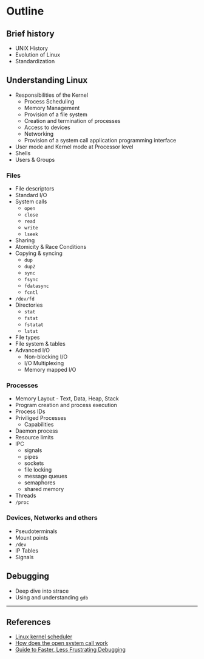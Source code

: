 # Outline

## Brief history

* UNIX History
* Evolution of Linux
* Standardization

## Understanding Linux

* Responsibilities of the Kernel
  * Process Scheduling
  * Memory Management
  * Provision of a file system
  * Creation and termination of processes
  * Access to devices
  * Networking
  * Provision of a system call application programming interface
* User mode and Kernel mode at Processor level
* Shells
* Users & Groups

### Files

* File descriptors
* Standard I/O
* System calls
  * `open`
  * `close`
  * `read`
  * `write`
  * `lseek`
* Sharing
* Atomicity & Race Conditions
* Copying & syncing
  * `dup`
  * `dup2`
  * `sync`
  * `fsync`
  * `fdatasync`
  * `fcntl`
* `/dev/fd`
* Directories
  * `stat`
  * `fstat`
  * `fstatat`
  * `lstat`
* File types
* File system & tables
* Advanced I/O
  * Non-blocking I/O
  * I/O Multiplexing
  * Memory mapped I/O

### Processes

* Memory Layout - Text, Data, Heap, Stack
* Program creation and process execution
* Process IDs
* Priviliged Processes
  * Capabilities
* Daemon process
* Resource limits
* IPC
  * signals
  * pipes
  * sockets
  * file locking
  * message queues
  * semaphores
  * shared memory
* Threads
* `/proc`

### Devices, Networks and others

* Pseudoterminals
* Mount points
* `/dev`
* IP Tables
* Signals

## Debugging

* Deep dive into strace
* Using and understanding `gdb`

---

## References

* [Linux kernel scheduler](https://helix979.github.io/jkoo/post/os-scheduler/)
* [How does the open system call work](https://0xax.gitbooks.io/linux-insides/content/SysCall/linux-syscall-5.html)
* [Guide to Faster, Less Frustrating Debugging](http://heather.cs.ucdavis.edu/~matloff/UnixAndC/CLanguage/Debug.html)
